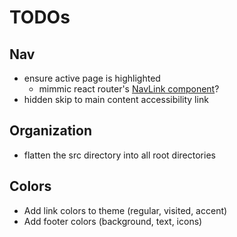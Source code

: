 # TODOs

## Nav

- ensure active page is highlighted
  - mimmic react router's [NavLink component](https://reacttraining.com/react-router/web/api/NavLink)?
- hidden skip to main content accessibility link

## Organization

- flatten the src directory into all root directories

## Colors

- Add link colors to theme (regular, visited, accent)
- Add footer colors (background, text, icons)
